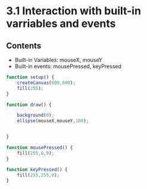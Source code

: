 # 3.1 Interaction with built-in varriables and events
## Contents
* Built-in Variables: mouseX, mouseY
* Built-in events: mousePressed, keyPressed
```js
function setup() {
    createCanvas(600,600);
    fill(255);
}

function draw() {

    background(0);
    ellipse(mouseX,mouseY,100);


}

function mousePressed() {
    fill(255,0,0);
}

function keyPressed() {
    fill(255,255,0);
}
```